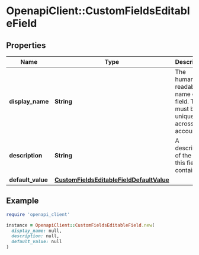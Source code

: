 # OpenapiClient::CustomFieldsEditableField

## Properties

| Name | Type | Description | Notes |
| ---- | ---- | ----------- | ----- |
| **display_name** | **String** | The human-readable name of the field. This must be unique across an account. | [optional] |
| **description** | **String** | A description of the data this field contains. | [optional] |
| **default_value** | [**CustomFieldsEditableFieldDefaultValue**](CustomFieldsEditableFieldDefaultValue.md) |  | [optional] |

## Example

```ruby
require 'openapi_client'

instance = OpenapiClient::CustomFieldsEditableField.new(
  display_name: null,
  description: null,
  default_value: null
)
```

